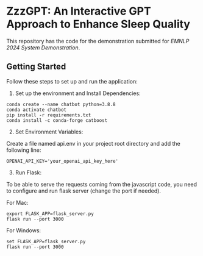 # ZzzGPT: An Interactive GPT Approach to Enhance Sleep Quality

This repository has the code for the demonstration submitted for _EMNLP 2024 System Demonstration_.

## Getting Started
Follow these steps to set up and run the application:


1. Set up the environment and Install Dependencies:


```
conda create --name chatbot python=3.8.8
conda activate chatbot
pip install -r requirements.txt 
conda install -c conda-forge catboost
```

2. Set Environment Variables:
   
Create a file named api.env in your project root directory and add the following line:

```OPENAI_API_KEY='your_openai_api_key_here'```

3. Run Flask: 

To be able to serve the requests coming from the javascript code, you need to configure and run flask server (change the port if needed).

For Mac:


```
export FLASK_APP=flask_server.py
flask run --port 3000
```

For Windows: 
```
set FLASK_APP=flask_server.py
flask run --port 3000
```


